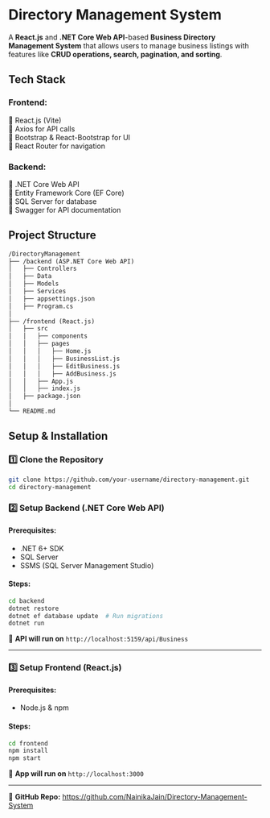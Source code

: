 

# **Directory Management System**  

A **React.js** and **.NET Core Web API**-based **Business Directory Management System** that allows users to manage business listings with features like **CRUD operations, search, pagination, and sorting**.

## **Tech Stack**
### **Frontend:**  
🔹 React.js (Vite)  
🔹 Axios for API calls  
🔹 Bootstrap & React-Bootstrap for UI  
🔹 React Router for navigation  

### **Backend:**  
🔹 .NET Core Web API  
🔹 Entity Framework Core (EF Core)  
🔹 SQL Server for database  
🔹 Swagger for API documentation  


## **Project Structure**
```markdown
/DirectoryManagement
├── /backend (ASP.NET Core Web API)
│   ├── Controllers
│   ├── Data
│   ├── Models
│   ├── Services
│   ├── appsettings.json
│   ├── Program.cs
│
├── /frontend (React.js)
│   ├── src
│   │   ├── components
│   │   ├── pages
│   │   │   ├── Home.js
│   │   │   ├── BusinessList.js
│   │   │   ├── EditBusiness.js
│   │   │   ├── AddBusiness.js
│   │   ├── App.js
│   │   ├── index.js
│   ├── package.json
│
└── README.md
```

## **Setup & Installation**
### **1️⃣ Clone the Repository**
```bash
git clone https://github.com/your-username/directory-management.git
cd directory-management
```

### **2️⃣ Setup Backend (.NET Core Web API)**
#### **Prerequisites:**  
- .NET 6+ SDK  
- SQL Server  
- SSMS (SQL Server Management Studio)  

#### **Steps:**  
```bash
cd backend
dotnet restore
dotnet ef database update  # Run migrations
dotnet run
```
🔹 **API will run on** `http://localhost:5159/api/Business`  

---

### **3️⃣ Setup Frontend (React.js)**
#### **Prerequisites:**  
- Node.js & npm  

#### **Steps:**  
```bash
cd frontend
npm install
npm start
```
🔹 **App will run on** `http://localhost:3000`

---

🔗 **GitHub Repo:** https://github.com/NainikaJain/Directory-Management-System

